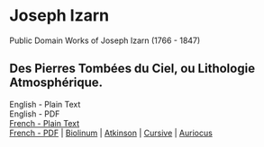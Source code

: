# Joseph Izarn

Public Domain Works of Joseph Izarn (1766 - 1847)

## Des Pierres Tombées du Ciel, ou Lithologie Atmosphérique.

English - Plain Text  
English - PDF  
[French - Plain Text](des-pierres-tombees-du-ciel-lithologie-atmospherique/full-text-french.md)  
[French - PDF](https://cdn.solaranamnesis.com/Izarn/izarn_lithologie_1803_french.pdf) | [Biolinum](https://cdn.solaranamnesis.com/Izarn/izarn_lithologie_1803_french_biolinum.pdf) | [Atkinson](https://cdn.solaranamnesis.com/Izarn/izarn_lithologie_1803_french_atkinson.pdf) | [Cursive](https://cdn.solaranamnesis.com/Izarn/izarn_lithologie_1803_french_frcursive.pdf) | [Auriocus](https://cdn.solaranamnesis.com/Izarn/izarn_lithologie_1803_french_aurical.pdf)
